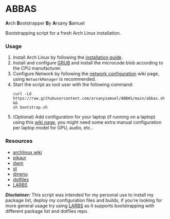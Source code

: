 # ABBAS

<b>A</b>rch <b>B</b>ootstrapper <b>B</b>y <b>A</b>rsany <b>S</b>amuel

Bootstrapping script for a fresh Arch Linux installation.

### Usage
1. Install Arch Linux by following the [installation guide](https://wiki.archlinux.org/title/Installation_guide).
2. Install and configure [GRUB](https://wiki.archlinux.org/title/GRUB) and install the microcode blob according to the CPU manufacturer.
3. Configure Network by following the [network configuration](https://wiki.archlinux.org/title/Network_configuration) wiki page, using `NetworkManager` is recommended.
4. Start the script as root user with the following command:
    ```
    curl -LO https://raw.githubusercontent.com/arsanysamuel/ABBAS/main/abbas.sh &&
    sh bootstrap.sh
    ```
5. (Optional) Add configuration for your laptop (if running on a laptop) using this [wiki page](https://wiki.archlinux.org/title/Laptop), you might need some extra manual configuration per laptop model for GPU, audio, etc..


### Resources
- [archlinux wiki](https://wiki.archlinux.org/)
- [pikaur](https://github.com/actionless/pikaur)
- [dwm](https://github.com/arsanysamuel/dwm)
- [st](https://github.com/arsanysamuel/st)
- [dmenu](https://github.com/arsanysamuel/dmenu)
- [dotfiles](https://github.com/arsanysamuel/dotfiles)
- [LARBS](https://larbs.xyz/)


***Disclaimer:*** This script was intended for my personal use to install my package list, deploy my configuration files and builds, if you're looking for more general usage try using [LARBS](https://larbs.xyz/) as it supports bootstrapping with different package list and dotfiles repo.

